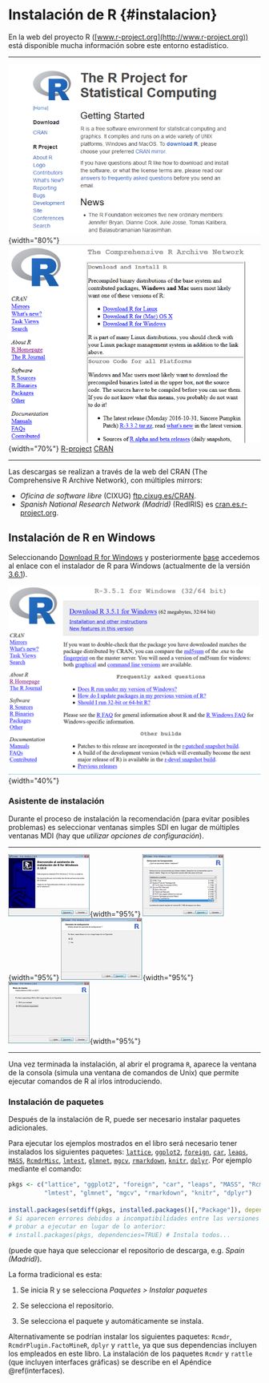 # Instalación de R {#instalacion}






En la web del proyecto R
([www.r-project.org](http://www.r-project.org)) está disponible
mucha información sobre este entorno estadístico.


----------------------------------------   ------------------------------------
 ![](images/rproject.png){width="80%"}     ![](images/cran.png){width="70%"}
   [R-project](https://r-project.org)       [CRAN](https://cran.r-project.org) 
----------------------------------------   ------------------------------------

Las descargas se realizan a través de la web del CRAN (The Comprehensive
R Archive Network), con múltiples mirrors:

-  *Oficina de software libre* (CIXUG) [ftp.cixug.es/CRAN](http://ftp.cixug.es/CRAN/).
-  *Spanish National Research Network (Madrid)* (RedIRIS) es
[cran.es.r-project.org](http://cran.es.r-project.org/).


Instalación de R en Windows
---------------------------

Seleccionando [Download R for Windows](http://ftp.cixug.es/CRAN/bin/windows/) y posteriormente
[base](http://ftp.cixug.es/CRAN/bin/windows/base/) accedemos
al enlace con el instalador de R para Windows (actualmente de la versión
[3.6.1](http://ftp.cixug.es/CRAN/bin/windows/base/R-3.6.1-win.exe)).

![](images/R351.png){width="40%"}
    

### Asistente de instalación

Durante el proceso de instalación la recomendación (para evitar posibles
problemas) es seleccionar ventanas simples SDI en lugar de múltiples
ventanas MDI (hay que *utilizar opciones de configuración*).

--------------------------------------   --------------------------------------
 ![](images/image3.png){width="95%"}     ![](images/image4.png){width="95%"}
 ![](images/image5.png){width="95%"}     ![](images/image6.png){width="95%"}
--------------------------------------   --------------------------------------

Una vez terminada la instalación, al abrir el programa `R`, aparece la
ventana de la consola (simula una ventana de comandos de Unix) que permite 
ejecutar comandos de R al irlos introduciendo.


### Instalación de paquetes

Después de la instalación de R, puede ser necesario instalar paquetes
adicionales.

Para ejecutar los ejemplos mostrados en el libro será necesario tener instalados los siguientes paquetes:
[`lattice`](https://cran.r-project.org/web/packages/lattice/index.html), 
[`ggplot2`](https://cran.r-project.org/web/packages/ggplot2/index.html), 
[`foreign`](https://cran.r-project.org/web/packages/foreign/index.html), 
[`car`](https://cran.r-project.org/web/packages/car/index.html), 
[`leaps`](https://cran.r-project.org/web/packages/leaps/index.html), 
[`MASS`](https://cran.r-project.org/web/packages/MASS/index.html), 
[`RcmdrMisc`](https://cran.r-project.org/web/packages/RcmdrMisc/index.html), 
[`lmtest`](https://cran.r-project.org/web/packages/lmtest/index.html), 
[`glmnet`](https://cran.r-project.org/web/packages/glmnet/index.html), 
[`mgcv`](https://cran.r-project.org/web/packages/mgcv/index.html), 
[`rmarkdown`](https://cran.r-project.org/web/packages/rmarkdown/index.html), 
[`knitr`](https://cran.r-project.org/web/packages/knitr/index.html), 
[`dplyr`](https://cran.r-project.org/web/packages/dplyr/index.html).
Por ejemplo mediante el comando:

```r
pkgs <- c("lattice", "ggplot2", "foreign", "car", "leaps", "MASS", "RcmdrMisc", 
          "lmtest", "glmnet", "mgcv", "rmarkdown", "knitr", "dplyr")

install.packages(setdiff(pkgs, installed.packages()[,"Package"]), dependencies = TRUE)
# Si aparecen errores debidos a incompatibilidades entre las versiones de los paquetes, 
# probar a ejecutar en lugar de lo anterior:
# install.packages(pkgs, dependencies=TRUE) # Instala todos...
```

(puede que haya que seleccionar el repositorio de descarga, e.g. *Spain
(Madrid)*).

La forma tradicional es esta:

1.  Se inicia R y se selecciona *Paquetes > Instalar paquetes*

2.  Se selecciona el repositorio.

3.  Se selecciona el paquete y automáticamente se instala.

Alternativamente se podrían instalar los siguientes paquetes: `Rcmdr`,
`RcmdrPlugin.FactoMineR`, `dplyr` y `rattle`, ya que sus dependencias
incluyen los empleados en este libro.
La instalación de los paquetes `Rcmdr` y `rattle` (que incluyen interfaces gráficas) se describe 
en el Apéndice \@ref(interfaces). 

